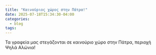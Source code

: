 ```yaml
---
title: "Καινούριος χώρος στην Πάτρα!"
date: 2025-07-18T15:34:30-04:00
categories:
  - blog
tags:
---
```


Τα γραφεία μας στεγάζονται σε καινούριο χώρο στην Πάτρα, περιοχή Ψηλά Αλώνια!
